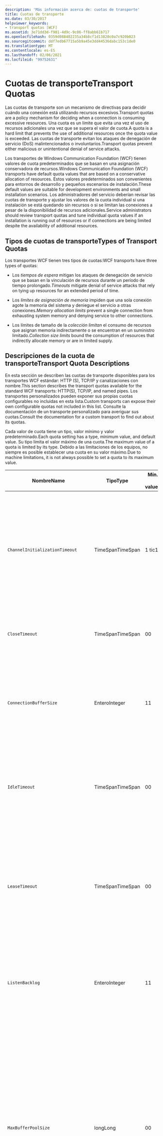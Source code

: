 ```yaml
---
description: 'Más información acerca de: cuotas de transporte'
title: Cuotas de transporte
ms.date: 03/30/2017
helpviewer_keywords:
- transport quotas [WCF]
ms.assetid: 3e71dd3d-f981-4d9c-9c06-ff8abb61b717
ms.openlocfilehash: 0359d088402235a34b8cf1d13820c0a7c920b023
ms.sourcegitcommit: ddf7edb67715a5b9a45e3dd44536dabc153c1de0
ms.translationtype: MT
ms.contentlocale: es-ES
ms.lasthandoff: 02/06/2021
ms.locfileid: "99752631"
---
```

# <a name="transport-quotas"></a><span data-ttu-id="541c4-103">Cuotas de transporte</span><span class="sxs-lookup"><span data-stu-id="541c4-103">Transport Quotas</span></span>

<span data-ttu-id="541c4-104">Las cuotas de transporte son un mecanismo de directivas para decidir cuándo una conexión está utilizando recursos excesivos.</span><span class="sxs-lookup"><span data-stu-id="541c4-104">Transport quotas are a policy mechanism for deciding when a connection is consuming excessive resources.</span></span> <span data-ttu-id="541c4-105">Una cuota es un límite que evita una vez el uso de recursos adicionales una vez que se supera el valor de cuota.</span><span class="sxs-lookup"><span data-stu-id="541c4-105">A quota is a hard limit that prevents the use of additional resources once the quota value is exceeded.</span></span> <span data-ttu-id="541c4-106">Las cuotas de transporte evitan los ataques de denegación de servicio (DoS) malintencionados o involuntarios.</span><span class="sxs-lookup"><span data-stu-id="541c4-106">Transport quotas prevent either malicious or unintentional denial of service attacks.</span></span>  
  
 <span data-ttu-id="541c4-107">Los transportes de Windows Communication Foundation (WCF) tienen valores de cuota predeterminados que se basan en una asignación conservadora de recursos.</span><span class="sxs-lookup"><span data-stu-id="541c4-107">Windows Communication Foundation (WCF) transports have default quota values that are based on a conservative allocation of resources.</span></span> <span data-ttu-id="541c4-108">Estos valores predeterminados son convenientes para entornos de desarrollo y pequeños escenarios de instalación.</span><span class="sxs-lookup"><span data-stu-id="541c4-108">These default values are suitable for development environments and small installation scenarios.</span></span> <span data-ttu-id="541c4-109">Los administradores del servicio deberían revisar las cuotas de transporte y ajustar los valores de la cuota individual si una instalación se está quedando sin recursos o si se limitan las conexiones a pesar de la disponibilidad de recursos adicionales.</span><span class="sxs-lookup"><span data-stu-id="541c4-109">Service administrators should review transport quotas and tune individual quota values if an installation is running out of resources or if connections are being limited despite the availability of additional resources.</span></span>  
  
## <a name="types-of-transport-quotas"></a><span data-ttu-id="541c4-110">Tipos de cuotas de transporte</span><span class="sxs-lookup"><span data-stu-id="541c4-110">Types of Transport Quotas</span></span>  

 <span data-ttu-id="541c4-111">Los transportes WCF tienen tres tipos de cuotas:</span><span class="sxs-lookup"><span data-stu-id="541c4-111">WCF transports have three types of quotas:</span></span>  
  
- <span data-ttu-id="541c4-112">Los *tiempos de espera* mitigan los ataques de denegación de servicio que se basan en la vinculación de recursos durante un período de tiempo prolongado.</span><span class="sxs-lookup"><span data-stu-id="541c4-112">*Timeouts* mitigate denial of service attacks that rely on tying up resources for an extended period of time.</span></span>  
  
- <span data-ttu-id="541c4-113">Los *límites de asignación de memoria* impiden que una sola conexión agote la memoria del sistema y deniegue el servicio a otras conexiones.</span><span class="sxs-lookup"><span data-stu-id="541c4-113">*Memory allocation limits* prevent a single connection from exhausting system memory and denying service to other connections.</span></span>  
  
- <span data-ttu-id="541c4-114">Los límites de tamaño de la *colección limitan* el consumo de recursos que asignan memoria indirectamente o se encuentran en un suministro limitado.</span><span class="sxs-lookup"><span data-stu-id="541c4-114">*Collection size limits* bound the consumption of resources that indirectly allocate memory or are in limited supply.</span></span>  
  
## <a name="transport-quota-descriptions"></a><span data-ttu-id="541c4-115">Descripciones de la cuota de transporte</span><span class="sxs-lookup"><span data-stu-id="541c4-115">Transport Quota Descriptions</span></span>  

 <span data-ttu-id="541c4-116">En esta sección se describen las cuotas de transporte disponibles para los transportes WCF estándar: HTTP (S), TCP/IP y canalizaciones con nombre.</span><span class="sxs-lookup"><span data-stu-id="541c4-116">This section describes the transport quotas available for the standard WCF transports: HTTP(S), TCP/IP, and named pipes.</span></span> <span data-ttu-id="541c4-117">Los transportes personalizados pueden exponer sus propias cuotas configurables no incluidas en esta lista.</span><span class="sxs-lookup"><span data-stu-id="541c4-117">Custom transports can expose their own configurable quotas not included in this list.</span></span> <span data-ttu-id="541c4-118">Consulte la documentación de un transporte personalizado para averiguar sus cuotas.</span><span class="sxs-lookup"><span data-stu-id="541c4-118">Consult the documentation for a custom transport to find out about its quotas.</span></span>  
  
 <span data-ttu-id="541c4-119">Cada valor de cuota tiene un tipo, valor mínimo y valor predeterminado.</span><span class="sxs-lookup"><span data-stu-id="541c4-119">Each quota setting has a type, minimum value, and default value.</span></span> <span data-ttu-id="541c4-120">Su tipo limita el valor máximo de una cuota.</span><span class="sxs-lookup"><span data-stu-id="541c4-120">The maximum value of a quota is limited by its type.</span></span> <span data-ttu-id="541c4-121">Debido a las limitaciones de los equipos, no siempre es posible establecer una cuota en su valor máximo.</span><span class="sxs-lookup"><span data-stu-id="541c4-121">Due to machine limitations, it is not always possible to set a quota to its maximum value.</span></span>  
  
|<span data-ttu-id="541c4-122">Nombre</span><span class="sxs-lookup"><span data-stu-id="541c4-122">Name</span></span>|<span data-ttu-id="541c4-123">Tipo</span><span class="sxs-lookup"><span data-stu-id="541c4-123">Type</span></span>|<span data-ttu-id="541c4-124">Mín.</span><span class="sxs-lookup"><span data-stu-id="541c4-124">Min.</span></span><br /><br /> <span data-ttu-id="541c4-125">value</span><span class="sxs-lookup"><span data-stu-id="541c4-125">value</span></span>|<span data-ttu-id="541c4-126">Default</span><span class="sxs-lookup"><span data-stu-id="541c4-126">Default</span></span><br /><br /> <span data-ttu-id="541c4-127">value</span><span class="sxs-lookup"><span data-stu-id="541c4-127">value</span></span>|<span data-ttu-id="541c4-128">Descripción</span><span class="sxs-lookup"><span data-stu-id="541c4-128">Description</span></span>|  
|----------|----------|--------------------|-----------------------|-----------------|  
|`ChannelInitializationTimeout`|<span data-ttu-id="541c4-129">TimeSpan</span><span class="sxs-lookup"><span data-stu-id="541c4-129">TimeSpan</span></span>|<span data-ttu-id="541c4-130">1 tic</span><span class="sxs-lookup"><span data-stu-id="541c4-130">1 tick</span></span>|<span data-ttu-id="541c4-131">5 segundos</span><span class="sxs-lookup"><span data-stu-id="541c4-131">5 sec</span></span>|<span data-ttu-id="541c4-132">Tiempo máximo a esperar para que una conexión envíe el preámbulo durante la lectura inicial.</span><span class="sxs-lookup"><span data-stu-id="541c4-132">Maximum time to wait for a connection to send the preamble during the initial read.</span></span> <span data-ttu-id="541c4-133">Estos datos se reciben antes de que se produzca la autenticación.</span><span class="sxs-lookup"><span data-stu-id="541c4-133">This data is received before authentication occurs.</span></span> <span data-ttu-id="541c4-134">Este valor es generalmente mucho más pequeño que el valor de cuota de `ReceiveTimeout`.</span><span class="sxs-lookup"><span data-stu-id="541c4-134">This setting is generally much smaller than the `ReceiveTimeout` quota value.</span></span>|  
|`CloseTimeout`|<span data-ttu-id="541c4-135">TimeSpan</span><span class="sxs-lookup"><span data-stu-id="541c4-135">TimeSpan</span></span>|<span data-ttu-id="541c4-136">0</span><span class="sxs-lookup"><span data-stu-id="541c4-136">0</span></span>|<span data-ttu-id="541c4-137">1 min</span><span class="sxs-lookup"><span data-stu-id="541c4-137">1 min</span></span>|<span data-ttu-id="541c4-138">El tiempo máximo que se ha de esperar para que una conexión se cierre antes de que el transporte produzca una excepción.</span><span class="sxs-lookup"><span data-stu-id="541c4-138">Maximum time to wait for a connection to close before the transport raises an exception.</span></span>|  
|`ConnectionBufferSize`|<span data-ttu-id="541c4-139">Entero</span><span class="sxs-lookup"><span data-stu-id="541c4-139">Integer</span></span>|<span data-ttu-id="541c4-140">1</span><span class="sxs-lookup"><span data-stu-id="541c4-140">1</span></span>|<span data-ttu-id="541c4-141">8 KB</span><span class="sxs-lookup"><span data-stu-id="541c4-141">8 KB</span></span>|<span data-ttu-id="541c4-142">Tamaño, en bytes, de los búfers de transmisión y recepción del transporte subyacente.</span><span class="sxs-lookup"><span data-stu-id="541c4-142">Size, in bytes, of the transmit and receive buffers of the underlying transport.</span></span> <span data-ttu-id="541c4-143">Si se aumenta el tamaño de búfer, se puede mejorar el rendimiento al enviar mensajes grandes.</span><span class="sxs-lookup"><span data-stu-id="541c4-143">Increasing the buffer size can improve throughput when sending large messages.</span></span>|  
|`IdleTimeout`|<span data-ttu-id="541c4-144">TimeSpan</span><span class="sxs-lookup"><span data-stu-id="541c4-144">TimeSpan</span></span>|<span data-ttu-id="541c4-145">0</span><span class="sxs-lookup"><span data-stu-id="541c4-145">0</span></span>|<span data-ttu-id="541c4-146">2 min</span><span class="sxs-lookup"><span data-stu-id="541c4-146">2 min</span></span>|<span data-ttu-id="541c4-147">Tiempo máximo que una conexión agrupada puede permanecer inactiva antes de cerrarse.</span><span class="sxs-lookup"><span data-stu-id="541c4-147">Maximum time a pooled connection can remain idle before being closed.</span></span><br /><br /> <span data-ttu-id="541c4-148">Este ajuste solo se aplica a las conexiones agrupadas.</span><span class="sxs-lookup"><span data-stu-id="541c4-148">This setting only applies to pooled connections.</span></span>|  
|`LeaseTimeout`|<span data-ttu-id="541c4-149">TimeSpan</span><span class="sxs-lookup"><span data-stu-id="541c4-149">TimeSpan</span></span>|<span data-ttu-id="541c4-150">0</span><span class="sxs-lookup"><span data-stu-id="541c4-150">0</span></span>|<span data-ttu-id="541c4-151">5 min</span><span class="sxs-lookup"><span data-stu-id="541c4-151">5 min</span></span>|<span data-ttu-id="541c4-152">Duración máxima de una conexión agrupada activa.</span><span class="sxs-lookup"><span data-stu-id="541c4-152">Maximum lifetime of an active pooled connection.</span></span> <span data-ttu-id="541c4-153">Después de que transcurra la hora especificada, la conexión se cierra después de que se repare la solicitud actual.</span><span class="sxs-lookup"><span data-stu-id="541c4-153">After the specified time elapses, the connection closes once the current request is serviced.</span></span><br /><br /> <span data-ttu-id="541c4-154">Este ajuste solo se aplica a las conexiones agrupadas.</span><span class="sxs-lookup"><span data-stu-id="541c4-154">This setting only applies to pooled connections.</span></span>|  
|`ListenBacklog`|<span data-ttu-id="541c4-155">Entero</span><span class="sxs-lookup"><span data-stu-id="541c4-155">Integer</span></span>|<span data-ttu-id="541c4-156">1</span><span class="sxs-lookup"><span data-stu-id="541c4-156">1</span></span>|<span data-ttu-id="541c4-157">10</span><span class="sxs-lookup"><span data-stu-id="541c4-157">10</span></span>|<span data-ttu-id="541c4-158">Número máximo de conexiones que el agente de escucha puede tener sin atender antes de que se denieguen las conexiones adicionales a ese punto de conexión.</span><span class="sxs-lookup"><span data-stu-id="541c4-158">Maximum number of connections that the listener can have unserviced before additional connections to that endpoint are denied.</span></span>|  
|`MaxBufferPoolSize`|<span data-ttu-id="541c4-159">long</span><span class="sxs-lookup"><span data-stu-id="541c4-159">Long</span></span>|<span data-ttu-id="541c4-160">0</span><span class="sxs-lookup"><span data-stu-id="541c4-160">0</span></span>|<span data-ttu-id="541c4-161">512 KB</span><span class="sxs-lookup"><span data-stu-id="541c4-161">512 KB</span></span>|<span data-ttu-id="541c4-162">Memoria máxima, en bytes, que el transporte dedica a agrupar los búferes de mensajes reutilizables.</span><span class="sxs-lookup"><span data-stu-id="541c4-162">Maximum memory, in bytes, that the transport devotes to pooling reusable message buffers.</span></span> <span data-ttu-id="541c4-163">Cuando el grupo no puede proporcionar un búfer de mensaje, se asigna un nuevo búfer para el uso temporal.</span><span class="sxs-lookup"><span data-stu-id="541c4-163">When the pool cannot supply a message buffer, a new buffer is allocated for temporary use.</span></span><br /><br /> <span data-ttu-id="541c4-164">Las instalaciones que crean muchos generadores de canales o agentes de escucha pueden asignar grandes cantidades de memoria para grupos de búferes.</span><span class="sxs-lookup"><span data-stu-id="541c4-164">Installations that create many channel factories or listeners can allocate large amounts of memory for buffer pools.</span></span> <span data-ttu-id="541c4-165">Reducir este tamaño de búfer puede reducir en gran mediad el uso de memoria en este escenario.</span><span class="sxs-lookup"><span data-stu-id="541c4-165">Reducing this buffer size can greatly reduce memory usage in this scenario.</span></span>|  
|`MaxBufferSize`|<span data-ttu-id="541c4-166">Entero</span><span class="sxs-lookup"><span data-stu-id="541c4-166">Integer</span></span>|<span data-ttu-id="541c4-167">1</span><span class="sxs-lookup"><span data-stu-id="541c4-167">1</span></span>|<span data-ttu-id="541c4-168">64 KB</span><span class="sxs-lookup"><span data-stu-id="541c4-168">64 KB</span></span>|<span data-ttu-id="541c4-169">Tamaño máximo, en bytes, de un búfer utilizado para la secuenciación de datos.</span><span class="sxs-lookup"><span data-stu-id="541c4-169">Maximum size, in bytes, of a buffer used for streaming data.</span></span> <span data-ttu-id="541c4-170">Si no se establece esta cuota de transporte, o el transporte no está utilizando la transmisión por secuencias, el valor de cuota es igual que el valor de cuota `MaxReceivedMessageSize` o <xref:System.Int32.MaxValue>, lo que sea más pequeño.</span><span class="sxs-lookup"><span data-stu-id="541c4-170">If this transport quota is not set, or the transport is not using streaming, then the quota value is the same as the smaller of the `MaxReceivedMessageSize` quota value and <xref:System.Int32.MaxValue>.</span></span>|  
|`MaxOutboundConnectionsPerEndpoint`|<span data-ttu-id="541c4-171">Entero</span><span class="sxs-lookup"><span data-stu-id="541c4-171">Integer</span></span>|<span data-ttu-id="541c4-172">1</span><span class="sxs-lookup"><span data-stu-id="541c4-172">1</span></span>|<span data-ttu-id="541c4-173">10</span><span class="sxs-lookup"><span data-stu-id="541c4-173">10</span></span>|<span data-ttu-id="541c4-174">Número máximo de conexiones salientes que pueden asociarse a un punto de conexión determinado.</span><span class="sxs-lookup"><span data-stu-id="541c4-174">Maximum number of outgoing connections that can be associated with a particular endpoint.</span></span><br /><br /> <span data-ttu-id="541c4-175">Este ajuste solo se aplica a las conexiones agrupadas.</span><span class="sxs-lookup"><span data-stu-id="541c4-175">This setting only applies to pooled connections.</span></span>|  
|`MaxOutputDelay`|<span data-ttu-id="541c4-176">TimeSpan</span><span class="sxs-lookup"><span data-stu-id="541c4-176">TimeSpan</span></span>|<span data-ttu-id="541c4-177">0</span><span class="sxs-lookup"><span data-stu-id="541c4-177">0</span></span>|<span data-ttu-id="541c4-178">200 ms</span><span class="sxs-lookup"><span data-stu-id="541c4-178">200 ms</span></span>|<span data-ttu-id="541c4-179">Tiempo máximo que se debe esperar después de una operación de envío para procesar por lotes los mensajes adicionales en una única operación.</span><span class="sxs-lookup"><span data-stu-id="541c4-179">Maximum time to wait after a send operation for batching additional messages in a single operation.</span></span> <span data-ttu-id="541c4-180">Se envían los mensajes antes si el búfer del transporte subyacente se llena.</span><span class="sxs-lookup"><span data-stu-id="541c4-180">Messages are sent earlier if the buffer of the underlying transport becomes full.</span></span> <span data-ttu-id="541c4-181">Mediante el envío de mensajes adicionales, no se restablece el período del retraso.</span><span class="sxs-lookup"><span data-stu-id="541c4-181">Sending additional messages does not reset the delay period.</span></span>|  
|`MaxPendingAccepts`|<span data-ttu-id="541c4-182">Entero</span><span class="sxs-lookup"><span data-stu-id="541c4-182">Integer</span></span>|<span data-ttu-id="541c4-183">1</span><span class="sxs-lookup"><span data-stu-id="541c4-183">1</span></span>|<span data-ttu-id="541c4-184">1</span><span class="sxs-lookup"><span data-stu-id="541c4-184">1</span></span>|<span data-ttu-id="541c4-185">Número máximo de aceptaciones para los canales que el agente de escucha puede tener en espera.</span><span class="sxs-lookup"><span data-stu-id="541c4-185">Maximum number of accepts for channels that the listener can have waiting.</span></span><br /><br /> <span data-ttu-id="541c4-186">Hay un intervalo de tiempo entre la completación de la aceptación y el inicio de una nueva aceptación.</span><span class="sxs-lookup"><span data-stu-id="541c4-186">There is an interval of time between the accept completing and a new accept starting.</span></span> <span data-ttu-id="541c4-187">El aumento de este tamaño de colección puede evitar que se quiten clientes que conecten durante este intervalo.</span><span class="sxs-lookup"><span data-stu-id="541c4-187">Increasing this collection size can prevent clients that connect during this interval from being dropped.</span></span>|  
|`MaxPendingConnections`|<span data-ttu-id="541c4-188">Entero</span><span class="sxs-lookup"><span data-stu-id="541c4-188">Integer</span></span>|<span data-ttu-id="541c4-189">1</span><span class="sxs-lookup"><span data-stu-id="541c4-189">1</span></span>|<span data-ttu-id="541c4-190">10</span><span class="sxs-lookup"><span data-stu-id="541c4-190">10</span></span>|<span data-ttu-id="541c4-191">Número máximo de conexiones que el agente de escucha puede tener en espera para que la aplicación las acepte.</span><span class="sxs-lookup"><span data-stu-id="541c4-191">Maximum number of connections that the listener can have waiting to be accepted by the application.</span></span> <span data-ttu-id="541c4-192">Cuando se supera este valor de cuota, se pierden las nuevas conexiones entrantes en lugar de esperar a ser aceptadas.</span><span class="sxs-lookup"><span data-stu-id="541c4-192">When this quota value is exceeded, new incoming connections are dropped rather than waiting to be accepted.</span></span><br /><br /> <span data-ttu-id="541c4-193">Características de conexión como la seguridad de mensaje pueden hacer que un cliente abra más de una conexión.</span><span class="sxs-lookup"><span data-stu-id="541c4-193">Connection features such as message security can cause a client to open more than one connection.</span></span> <span data-ttu-id="541c4-194">Los administradores de servicio deberían tener en cuenta estas conexiones adicionales al establecer este valor de cuota.</span><span class="sxs-lookup"><span data-stu-id="541c4-194">Service administrators should account for these additional connections when setting this quota value.</span></span>|  
|`MaxReceivedMessageSize`|<span data-ttu-id="541c4-195">long</span><span class="sxs-lookup"><span data-stu-id="541c4-195">Long</span></span>|<span data-ttu-id="541c4-196">1</span><span class="sxs-lookup"><span data-stu-id="541c4-196">1</span></span>|<span data-ttu-id="541c4-197">64 KB</span><span class="sxs-lookup"><span data-stu-id="541c4-197">64 KB</span></span>|<span data-ttu-id="541c4-198">Tamaño máximo, en bytes, de un mensaje recibido, incluyendo los encabezados, antes de que el transporte produzca una excepción.</span><span class="sxs-lookup"><span data-stu-id="541c4-198">Maximum size, in bytes, of a received message, including headers, before the transport raises an exception.</span></span>|  
|`OpenTimeout`|<span data-ttu-id="541c4-199">TimeSpan</span><span class="sxs-lookup"><span data-stu-id="541c4-199">TimeSpan</span></span>|<span data-ttu-id="541c4-200">0</span><span class="sxs-lookup"><span data-stu-id="541c4-200">0</span></span>|<span data-ttu-id="541c4-201">1 min</span><span class="sxs-lookup"><span data-stu-id="541c4-201">1 min</span></span>|<span data-ttu-id="541c4-202">El tiempo máximo que se ha de esperar para que una conexión se establezca antes de que el transporte produzca una excepción.</span><span class="sxs-lookup"><span data-stu-id="541c4-202">Maximum time to wait for a connection to be established before the transport raises an exception.</span></span>|  
|`ReceiveTimeout`|<span data-ttu-id="541c4-203">TimeSpan</span><span class="sxs-lookup"><span data-stu-id="541c4-203">TimeSpan</span></span>|<span data-ttu-id="541c4-204">0</span><span class="sxs-lookup"><span data-stu-id="541c4-204">0</span></span>|<span data-ttu-id="541c4-205">10 min</span><span class="sxs-lookup"><span data-stu-id="541c4-205">10 min</span></span>|<span data-ttu-id="541c4-206">El tiempo máximo a esperar para que una operación de lectura se complete antes de que el transporte produzca una excepción.</span><span class="sxs-lookup"><span data-stu-id="541c4-206">Maximum time to wait for a read operation to complete before the transport raises an exception.</span></span>|  
|`SendTimeout`|<span data-ttu-id="541c4-207">Timespan</span><span class="sxs-lookup"><span data-stu-id="541c4-207">Timespan</span></span>|<span data-ttu-id="541c4-208">0</span><span class="sxs-lookup"><span data-stu-id="541c4-208">0</span></span>|<span data-ttu-id="541c4-209">1 min</span><span class="sxs-lookup"><span data-stu-id="541c4-209">1 min</span></span>|<span data-ttu-id="541c4-210">El tiempo máximo a esperar para que una operación de escritura se complete antes de que el transporte produzca una excepción.</span><span class="sxs-lookup"><span data-stu-id="541c4-210">Maximum time to wait for a write operation to complete before the transport raises an exception.</span></span>|  
  
 <span data-ttu-id="541c4-211">Las cuotas de transporte `MaxPendingConnections` y `MaxOutboundConnectionsPerEndpoint` se combinan en una cuota de transporte única llamada `MaxConnections` cuando se establece a través del enlace o configuración.</span><span class="sxs-lookup"><span data-stu-id="541c4-211">The transport quotas `MaxPendingConnections` and `MaxOutboundConnectionsPerEndpoint` are combined into a single transport quota called `MaxConnections` when set through the binding or configuration.</span></span> <span data-ttu-id="541c4-212">Solo el elemento de enlace permite ajustar estos valores individualmente.</span><span class="sxs-lookup"><span data-stu-id="541c4-212">Only the binding element allows setting these quota values individually.</span></span> <span data-ttu-id="541c4-213">La cuota de transporte `MaxConnections` tiene el mismo mínimo y valores predeterminados.</span><span class="sxs-lookup"><span data-stu-id="541c4-213">The `MaxConnections` transport quota has the same minimum and default values.</span></span>  
  
## <a name="setting-transport-quotas"></a><span data-ttu-id="541c4-214">Establecimiento de cuotas de transporte</span><span class="sxs-lookup"><span data-stu-id="541c4-214">Setting Transport Quotas</span></span>  

 <span data-ttu-id="541c4-215">Las cuotas de transporte se establecen a través del elemento de enlace de transporte, el enlace de transporte, la configuración de la aplicación o la directiva de host.</span><span class="sxs-lookup"><span data-stu-id="541c4-215">Transport quotas are set through the transport binding element, the transport binding, application configuration, or host policy.</span></span> <span data-ttu-id="541c4-216">En este documento no se explica cómo establecer transportes mediante la directiva de host.</span><span class="sxs-lookup"><span data-stu-id="541c4-216">This document does not cover setting transports through host policy.</span></span> <span data-ttu-id="541c4-217">Consulte la documentación del transporte subyacente para descubrir los ajustes de las cuotas de directivas de host.</span><span class="sxs-lookup"><span data-stu-id="541c4-217">Consult the documentation for the underlying transport to discover the settings for host policy quotas.</span></span> <span data-ttu-id="541c4-218">En el tema [configuración de http y https](configuring-http-and-https.md) se describe la configuración de cuota para el controlador de Http.sys.</span><span class="sxs-lookup"><span data-stu-id="541c4-218">The [Configuring HTTP and HTTPS](configuring-http-and-https.md) topic describes quota settings for the Http.sys driver.</span></span> <span data-ttu-id="541c4-219">Busque más información en Microsoft Knowledge Base sobre cómo configurar los límites de Windows en HTTP, TCP/IP y conexiones de canalización con nombre.</span><span class="sxs-lookup"><span data-stu-id="541c4-219">Search the Microsoft Knowledge Base for more information about configuring Windows limits on HTTP, TCP/IP, and named pipe connections.</span></span>  
  
 <span data-ttu-id="541c4-220">Otros tipos de cuotas se aplican indirectamente a los transportes.</span><span class="sxs-lookup"><span data-stu-id="541c4-220">Other types of quotas apply indirectly to transports.</span></span> <span data-ttu-id="541c4-221">El codificador del mensaje que utiliza el transporte para transformar un mensaje en bytes puede tener sus propios valores de cuota.</span><span class="sxs-lookup"><span data-stu-id="541c4-221">The message encoder that the transport uses to transform a message into bytes can have its own quota settings.</span></span> <span data-ttu-id="541c4-222">No obstante, estas cuotas son independientes del tipo de transporte que se use.</span><span class="sxs-lookup"><span data-stu-id="541c4-222">However, these quotas are independent of the type of transport being used.</span></span>  
  
### <a name="controlling-transport-quotas-from-the-binding-element"></a><span data-ttu-id="541c4-223">Control de las cuotas de transporte a partir del elemento de enlace</span><span class="sxs-lookup"><span data-stu-id="541c4-223">Controlling Transport Quotas from the Binding Element</span></span>  

 <span data-ttu-id="541c4-224">Establecer las cuotas de transporte a través del elemento de enlace proporciona la máxima flexibilidad para controlar el comportamiento del transporte.</span><span class="sxs-lookup"><span data-stu-id="541c4-224">Setting transport quotas through the binding element offers the greatest flexibility in controlling the transport's behavior.</span></span> <span data-ttu-id="541c4-225">Los tiempos de espera predeterminados para operaciones de cierre, apertura, recepción y envío se toman del enlace cuando se crea un canal.</span><span class="sxs-lookup"><span data-stu-id="541c4-225">The default timeouts for Close, Open, Receive, and Send operations are taken from the binding when a channel is built.</span></span>  
  
|<span data-ttu-id="541c4-226">Nombre</span><span class="sxs-lookup"><span data-stu-id="541c4-226">Name</span></span>|<span data-ttu-id="541c4-227">HTTP</span><span class="sxs-lookup"><span data-stu-id="541c4-227">HTTP</span></span>|<span data-ttu-id="541c4-228">TCP/IP</span><span class="sxs-lookup"><span data-stu-id="541c4-228">TCP/IP</span></span>|<span data-ttu-id="541c4-229">Canalización con nombre</span><span class="sxs-lookup"><span data-stu-id="541c4-229">Named pipe</span></span>|  
|----------|----------|-------------|----------------|  
|`ChannelInitializationTimeout`||<span data-ttu-id="541c4-230">X</span><span class="sxs-lookup"><span data-stu-id="541c4-230">X</span></span>|<span data-ttu-id="541c4-231">X</span><span class="sxs-lookup"><span data-stu-id="541c4-231">X</span></span>|  
|`CloseTimeout`||||  
|`ConnectionBufferSize`||<span data-ttu-id="541c4-232">X</span><span class="sxs-lookup"><span data-stu-id="541c4-232">X</span></span>|<span data-ttu-id="541c4-233">X</span><span class="sxs-lookup"><span data-stu-id="541c4-233">X</span></span>|  
|`IdleTimeout`||<span data-ttu-id="541c4-234">X</span><span class="sxs-lookup"><span data-stu-id="541c4-234">X</span></span>|<span data-ttu-id="541c4-235">X</span><span class="sxs-lookup"><span data-stu-id="541c4-235">X</span></span>|  
|`LeaseTimeout`||<span data-ttu-id="541c4-236">X</span><span class="sxs-lookup"><span data-stu-id="541c4-236">X</span></span>||  
|`ListenBacklog`||<span data-ttu-id="541c4-237">X</span><span class="sxs-lookup"><span data-stu-id="541c4-237">X</span></span>||  
|`MaxBufferPoolSize`|<span data-ttu-id="541c4-238">X</span><span class="sxs-lookup"><span data-stu-id="541c4-238">X</span></span>|<span data-ttu-id="541c4-239">X</span><span class="sxs-lookup"><span data-stu-id="541c4-239">X</span></span>|<span data-ttu-id="541c4-240">X</span><span class="sxs-lookup"><span data-stu-id="541c4-240">X</span></span>|  
|`MaxBufferSize`|<span data-ttu-id="541c4-241">X</span><span class="sxs-lookup"><span data-stu-id="541c4-241">X</span></span>|<span data-ttu-id="541c4-242">X</span><span class="sxs-lookup"><span data-stu-id="541c4-242">X</span></span>|<span data-ttu-id="541c4-243">X</span><span class="sxs-lookup"><span data-stu-id="541c4-243">X</span></span>|  
|`MaxOutboundConnectionsPerEndpoint`||<span data-ttu-id="541c4-244">X</span><span class="sxs-lookup"><span data-stu-id="541c4-244">X</span></span>|<span data-ttu-id="541c4-245">X</span><span class="sxs-lookup"><span data-stu-id="541c4-245">X</span></span>|  
|`MaxOutputDelay`||<span data-ttu-id="541c4-246">X</span><span class="sxs-lookup"><span data-stu-id="541c4-246">X</span></span>|<span data-ttu-id="541c4-247">X</span><span class="sxs-lookup"><span data-stu-id="541c4-247">X</span></span>|  
|`MaxPendingAccepts`||<span data-ttu-id="541c4-248">X</span><span class="sxs-lookup"><span data-stu-id="541c4-248">X</span></span>|<span data-ttu-id="541c4-249">X</span><span class="sxs-lookup"><span data-stu-id="541c4-249">X</span></span>|  
|`MaxPendingConnections`||<span data-ttu-id="541c4-250">X</span><span class="sxs-lookup"><span data-stu-id="541c4-250">X</span></span>|<span data-ttu-id="541c4-251">X</span><span class="sxs-lookup"><span data-stu-id="541c4-251">X</span></span>|  
|`MaxReceivedMessageSize`|<span data-ttu-id="541c4-252">X</span><span class="sxs-lookup"><span data-stu-id="541c4-252">X</span></span>|<span data-ttu-id="541c4-253">X</span><span class="sxs-lookup"><span data-stu-id="541c4-253">X</span></span>|<span data-ttu-id="541c4-254">X</span><span class="sxs-lookup"><span data-stu-id="541c4-254">X</span></span>|  
|`OpenTimeout`||||  
|`ReceiveTimeout`||||  
|`SendTimeout`||||  
  
### <a name="controlling-transport-quotas-from-the-binding"></a><span data-ttu-id="541c4-255">Control de las cuotas de transporte a partir del enlace</span><span class="sxs-lookup"><span data-stu-id="541c4-255">Controlling Transport Quotas from the Binding</span></span>  

 <span data-ttu-id="541c4-256">Establecer las cuotas de transporte a través del enlace ofrece un conjunto simplificado de cuotas de entre las que elegir al mismo tiempo que se proporciona acceso a los valores de cuota más comunes.</span><span class="sxs-lookup"><span data-stu-id="541c4-256">Setting transport quotas through the binding offers a simplified set of quotas to choose from while still giving access to the most common quota values.</span></span>  
  
|<span data-ttu-id="541c4-257">Nombre</span><span class="sxs-lookup"><span data-stu-id="541c4-257">Name</span></span>|<span data-ttu-id="541c4-258">HTTP</span><span class="sxs-lookup"><span data-stu-id="541c4-258">HTTP</span></span>|<span data-ttu-id="541c4-259">TCP/IP</span><span class="sxs-lookup"><span data-stu-id="541c4-259">TCP/IP</span></span>|<span data-ttu-id="541c4-260">Canalización con nombre</span><span class="sxs-lookup"><span data-stu-id="541c4-260">Named pipe</span></span>|  
|----------|----------|-------------|----------------|  
|`ChannelInitializationTimeout`||||  
|`CloseTimeout`|<span data-ttu-id="541c4-261">X</span><span class="sxs-lookup"><span data-stu-id="541c4-261">X</span></span>|<span data-ttu-id="541c4-262">X</span><span class="sxs-lookup"><span data-stu-id="541c4-262">X</span></span>|<span data-ttu-id="541c4-263">X</span><span class="sxs-lookup"><span data-stu-id="541c4-263">X</span></span>|  
|`ConnectionBufferSize`||||  
|`IdleTimeout`||||  
|`LeaseTimeout`||||  
|`ListenBacklog`||<span data-ttu-id="541c4-264">X</span><span class="sxs-lookup"><span data-stu-id="541c4-264">X</span></span>||  
|`MaxBufferPoolSize`|<span data-ttu-id="541c4-265">X</span><span class="sxs-lookup"><span data-stu-id="541c4-265">X</span></span>|<span data-ttu-id="541c4-266">X</span><span class="sxs-lookup"><span data-stu-id="541c4-266">X</span></span>|<span data-ttu-id="541c4-267">X</span><span class="sxs-lookup"><span data-stu-id="541c4-267">X</span></span>|  
|`MaxBufferSize`|<span data-ttu-id="541c4-268">1</span><span class="sxs-lookup"><span data-stu-id="541c4-268">1</span></span>|<span data-ttu-id="541c4-269">X</span><span class="sxs-lookup"><span data-stu-id="541c4-269">X</span></span>|<span data-ttu-id="541c4-270">X</span><span class="sxs-lookup"><span data-stu-id="541c4-270">X</span></span>|  
|`MaxOutboundConnectionsPerEndpoint`||<span data-ttu-id="541c4-271">2</span><span class="sxs-lookup"><span data-stu-id="541c4-271">2</span></span>|<span data-ttu-id="541c4-272">2</span><span class="sxs-lookup"><span data-stu-id="541c4-272">2</span></span>|  
|`MaxOutputDelay`||||  
|`MaxPendingAccepts`||||  
|`MaxPendingConnections`||<span data-ttu-id="541c4-273">2</span><span class="sxs-lookup"><span data-stu-id="541c4-273">2</span></span>|<span data-ttu-id="541c4-274">2</span><span class="sxs-lookup"><span data-stu-id="541c4-274">2</span></span>|  
|`MaxReceivedMessageSize`|<span data-ttu-id="541c4-275">X</span><span class="sxs-lookup"><span data-stu-id="541c4-275">X</span></span>|<span data-ttu-id="541c4-276">X</span><span class="sxs-lookup"><span data-stu-id="541c4-276">X</span></span>|<span data-ttu-id="541c4-277">X</span><span class="sxs-lookup"><span data-stu-id="541c4-277">X</span></span>|  
|`OpenTimeout`|<span data-ttu-id="541c4-278">X</span><span class="sxs-lookup"><span data-stu-id="541c4-278">X</span></span>|<span data-ttu-id="541c4-279">X</span><span class="sxs-lookup"><span data-stu-id="541c4-279">X</span></span>|<span data-ttu-id="541c4-280">X</span><span class="sxs-lookup"><span data-stu-id="541c4-280">X</span></span>|  
|`ReceiveTimeout`|<span data-ttu-id="541c4-281">X</span><span class="sxs-lookup"><span data-stu-id="541c4-281">X</span></span>|<span data-ttu-id="541c4-282">X</span><span class="sxs-lookup"><span data-stu-id="541c4-282">X</span></span>|<span data-ttu-id="541c4-283">X</span><span class="sxs-lookup"><span data-stu-id="541c4-283">X</span></span>|  
|`SendTimeout`|<span data-ttu-id="541c4-284">X</span><span class="sxs-lookup"><span data-stu-id="541c4-284">X</span></span>|<span data-ttu-id="541c4-285">X</span><span class="sxs-lookup"><span data-stu-id="541c4-285">X</span></span>|<span data-ttu-id="541c4-286">X</span><span class="sxs-lookup"><span data-stu-id="541c4-286">X</span></span>|  
  
1. <span data-ttu-id="541c4-287">La cuota de transporte `MaxBufferSize` solo está disponible en el enlace `BasicHttp`.</span><span class="sxs-lookup"><span data-stu-id="541c4-287">The `MaxBufferSize` transport quota is only available on the `BasicHttp` binding.</span></span> <span data-ttu-id="541c4-288">Los enlaces `WSHttp` son para escenarios que no admitan modos de transporte de transmisión por secuencias.</span><span class="sxs-lookup"><span data-stu-id="541c4-288">The `WSHttp` bindings are for scenarios that do not support streamed transport modes.</span></span>  
  
2. <span data-ttu-id="541c4-289">Las cuotas de transporte `MaxPendingConnections` y `MaxOutboundConnectionsPerEndpoint` se combinan en una cuota de transporte única llamada `MaxConnections`.</span><span class="sxs-lookup"><span data-stu-id="541c4-289">The transport quotas `MaxPendingConnections` and `MaxOutboundConnectionsPerEndpoint` are combined into a single transport quota called `MaxConnections`.</span></span>  
  
### <a name="controlling-transport-quotas-from-configuration"></a><span data-ttu-id="541c4-290">Control de las cuotas de transporte a partir de la configuración</span><span class="sxs-lookup"><span data-stu-id="541c4-290">Controlling Transport Quotas from Configuration</span></span>  

 <span data-ttu-id="541c4-291">La configuración de la aplicación puede establecer las mismas cuotas de transporte como obtener acceso directamente a las propiedades en un enlace.</span><span class="sxs-lookup"><span data-stu-id="541c4-291">Application configuration can set the same transport quotas as directly accessing properties on a binding.</span></span> <span data-ttu-id="541c4-292">En archivos de configuración, el nombre de una cuota de transporte se inicia siempre con una minúscula.</span><span class="sxs-lookup"><span data-stu-id="541c4-292">In configuration files, the name of a transport quota always starts with a lowercase letter.</span></span> <span data-ttu-id="541c4-293">Por ejemplo, la propiedad `CloseTimeout` en un enlace corresponde al valor `closeTimeout` en la configuración y la propiedad `MaxConnections` en un enlace corresponde al valor `maxConnections` en la configuración.</span><span class="sxs-lookup"><span data-stu-id="541c4-293">For example, the `CloseTimeout` property on a binding corresponds to the `closeTimeout` setting in configuration and the `MaxConnections` property on a binding corresponds to the `maxConnections` setting in configuration.</span></span>  
  
## <a name="see-also"></a><span data-ttu-id="541c4-294">Vea también</span><span class="sxs-lookup"><span data-stu-id="541c4-294">See also</span></span>

- <xref:System.ServiceModel.Channels.HttpsTransportBindingElement>
- <xref:System.ServiceModel.Channels.HttpTransportBindingElement>
- <xref:System.ServiceModel.Channels.TcpTransportBindingElement>
- <xref:System.ServiceModel.Channels.NamedPipeTransportBindingElement>
- <xref:System.ServiceModel.Channels.ConnectionOrientedTransportBindingElement>
- <xref:System.ServiceModel.Channels.TransportBindingElement>
